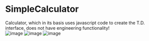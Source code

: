 # SimpleCalculator
Calculator, which in its basis uses javascript code to create the T.D. interface, does not have engineering functionality!\
![image](https://github.com/makarasty/SimpleCalculator/assets/71918286/15b53a5a-a402-44b6-95fe-c944475b1881)
![image](https://github.com/makarasty/SimpleCalculator/assets/71918286/735cf706-b4fc-4f46-89f2-137e63bca735)
![image](https://github.com/makarasty/SimpleCalculator/assets/71918286/1b83f5f1-bdfb-4850-9a68-10bfb5831460)
